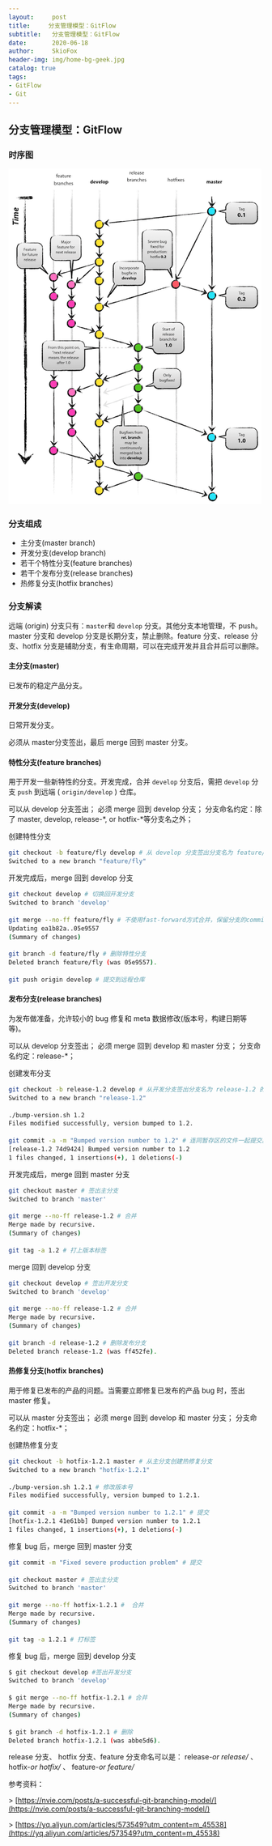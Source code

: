 ```yaml
---
layout:     post
title:     分支管理模型：GitFlow
subtitle:   分支管理模型：GitFlow
date:       2020-06-18
author:     SkioFox
header-img: img/home-bg-geek.jpg
catalog: true
tags:
- GitFlow
- Git
---
```


## 分支管理模型：GitFlow 

### 时序图

![gitflow](/img/2020-06-18/git-flow.png)

### 分支组成

- 主分支(master branch)
- 开发分支(develop branch)
- 若干个特性分支(feature branches)
- 若干个发布分支(release branches)
- 热修复分支(hotfix branches)

### 分支解读

远端 (origin) 分支只有：`master`和 `develop` 分支。其他分支本地管理，不 push。
master 分支和 develop 分支是长期分支，禁止删除。feature 分支、release 分支、hotfix 分支是辅助分支，有生命周期，可以在完成开发并且合并后可以删除。

#### 主分支(master)

已发布的稳定产品分支。

#### 开发分支(develop)

日常开发分支。

必须从 master分支签出，最后 merge 回到 master 分支。

#### 特性分支(feature branches)

用于开发一些新特性的分支。开发完成，合并 `develop` 分支后，需把 `develop` 分支 `push` 到远端 ( `origin/develop` ) 仓库。

可以从 develop 分支签出；
必须 merge 回到 develop 分支；
分支命名约定：除了 master, develop, release-*, or hotfix-*等分支名之外；

创建特性分支

``` bash
git checkout -b feature/fly develop # 从 develop 分支签出分支名为 feature/fly 的特性分支
Switched to a new branch "feature/fly"
```

开发完成后，merge 回到 develop 分支

``` bash
git checkout develop # 切换回开发分支
Switched to branch 'develop'

git merge --no-ff feature/fly # 不使用fast-forward方式合并，保留分支的commit历史
Updating ea1b82a..05e9557
(Summary of changes)

git branch -d feature/fly # 删除特性分支
Deleted branch feature/fly (was 05e9557).

git push origin develop # 提交到远程仓库
```

#### 发布分支(release branches)

为发布做准备，允许较小的 bug 修复和 meta 数据修改(版本号，构建日期等等)。

可以从 develop 分支签出；
必须 merge 回到 develop 和 master 分支；
分支命名约定：release-*；

创建发布分支

``` bash
git checkout -b release-1.2 develop # 从开发分支签出分支名为 release-1.2 的发布分支
Switched to a new branch "release-1.2"

./bump-version.sh 1.2
Files modified successfully, version bumped to 1.2.

git commit -a -m "Bumped version number to 1.2" # 连同暂存区的文件一起提交。
[release-1.2 74d9424] Bumped version number to 1.2
1 files changed, 1 insertions(+), 1 deletions(-)
```

开发完成后，merge 回到 master 分支

``` bash
git checkout master # 签出主分支
Switched to branch 'master'

git merge --no-ff release-1.2 # 合并
Merge made by recursive.
(Summary of changes)

git tag -a 1.2 # 打上版本标签
```

merge 回到 develop 分支

``` bash
git checkout develop # 签出开发分支
Switched to branch 'develop'

git merge --no-ff release-1.2 # 合并
Merge made by recursive.
(Summary of changes)

git branch -d release-1.2 # 删除发布分支
Deleted branch release-1.2 (was ff452fe).
```

#### 热修复分支(hotfix branches)

用于修复已发布的产品的问题。当需要立即修复已发布的产品 bug 时，签出 master 修复。

可以从 master 分支签出；
必须 merge 回到 develop  和 master 分支；
分支命名约定：hotfix-*；

创建热修复分支

``` bash
git checkout -b hotfix-1.2.1 master # 从主分支创建热修复分支
Switched to a new branch "hotfix-1.2.1"

./bump-version.sh 1.2.1 # 修改版本号
Files modified successfully, version bumped to 1.2.1.

git commit -a -m "Bumped version number to 1.2.1" # 提交
[hotfix-1.2.1 41e61bb] Bumped version number to 1.2.1
1 files changed, 1 insertions(+), 1 deletions(-)
```

修复 bug 后，merge 回到 master 分支

``` bash
git commit -m "Fixed severe production problem" # 提交

git checkout master # 签出主分支
Switched to branch 'master'

git merge --no-ff hotfix-1.2.1 #  合并
Merge made by recursive.
(Summary of changes)

git tag -a 1.2.1 # 打标签
```

修复 bug 后，merge 回到 develop 分支

``` bash
$ git checkout develop #签出开发分支
Switched to branch 'develop'

$ git merge --no-ff hotfix-1.2.1 # 合并
Merge made by recursive.
(Summary of changes)

$ git branch -d hotfix-1.2.1 # 删除
Deleted branch hotfix-1.2.1 (was abbe5d6).
```

release 分支、 hotfix 分支、feature 分支命名可以是：
release-_or release/_ 、 hotfix-_or hotfix/_  、 feature-_or feature/_

参考资料：

\> [https://nvie.com/posts/a-successful-git-branching-model/](https://nvie.com/posts/a-successful-git-branching-model/)

\> [https://yq.aliyun.com/articles/573549?utm_content=m_45538](https://yq.aliyun.com/articles/573549?utm_content=m_45538)
